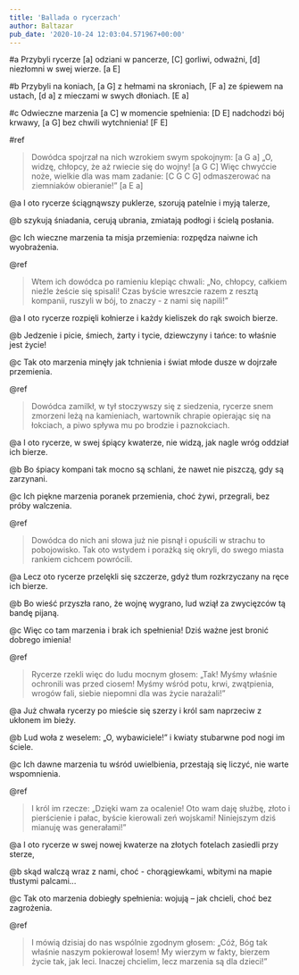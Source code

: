 ```yaml
---
title: 'Ballada o rycerzach'
author: Baltazar
pub_date: '2020-10-24 12:03:04.571967+00:00'
---
```


#a
Przybyli rycerze 	[a]
odziani w pancerze,	[C]
gorliwi, odważni,	[d]
niezłomni w swej wierze.	[a E]

#b
Przybyli na koniach,	[a G]
z hełmami na skroniach,	[F a]
ze śpiewem na ustach,	[d a]
z mieczami w swych dłoniach.   [E a]

#c
Odwieczne marzenia	[a C]
w momencie spełnienia: 	[D E]
nadchodzi bój krwawy, 	[a G]
bez chwili wytchnienia!	[F E]

#ref
>Dowódca spojrzał na nich wzrokiem swym spokojnym:    [a G a]
>„O, widzę, chłopcy, że aż rwiecie się do wojny!	        [a G C]
>Więc chwyćcie noże, wielkie dla was mam zadanie:      [C G C G]
>odmaszerować na ziemniaków obieranie!”                       [a E a] 

@a
I oto rycerze
ściągnąwszy puklerze,
szorują patelnie
i myją talerze,

@b
szykują śniadania,
cerują ubrania,
zmiatają podłogi
i ścielą posłania.

@c
Ich wieczne marzenia
ta misja przemienia:
rozpędza naiwne
ich wyobrażenia.

@ref
>Wtem ich dowódca po ramieniu klepiąc chwali:
>„No, chłopcy, całkiem nieźle żeście się spisali!
>Czas byście wreszcie razem z resztą kompanii,
>ruszyli w bój, to znaczy - z nami się napili!”

@a
I oto rycerze
rozpięli kołnierze
i każdy kieliszek
do rąk swoich bierze.

@b
Jedzenie i picie,
śmiech, żarty i tycie,
dziewczyny i tańce:
to właśnie jest życie!

@c
Tak oto marzenia
minęły jak tchnienia
i świat młode dusze
w dojrzałe przemienia.

@ref
>Dowódca zamilkł, w tył stoczywszy się z siedzenia,
>rycerze snem zmorzeni leżą na kamieniach,
>wartownik chrapie opierając się na łokciach,
>a piwo spływa mu po brodzie i paznokciach.

@a
I oto rycerze,
w swej śpiący kwaterze,
nie widzą, jak nagle
wróg oddział ich bierze.

@b
Bo śpiacy kompani
tak mocno są schlani,
że nawet nie piszczą,
gdy są zarzynani.

@c
Ich piękne marzenia
poranek przemienia,
choć żywi, przegrali,
bez próby walczenia.

@ref
>Dowódca do nich ani słowa już nie pisnął
>i opuścili w strachu to pobojowisko.
>Tak oto wstydem i porażką się okryli,
>do swego miasta rankiem cichcem powrócili.

@a
Lecz oto rycerze
przelękli się szczerze,
gdyż tłum rozkrzyczany
na ręce ich bierze.

@b
Bo wieść przyszła rano,
że wojnę wygrano,
lud wziął za zwycięzców
tą bandę pijaną.

@c
Więc co tam marzenia
i brak ich spełnienia!
Dziś ważne jest bronić
dobrego imienia!

@ref
>Rycerze rzekli więc do ludu mocnym głosem:
>„Tak! Myśmy właśnie ochronili was przed ciosem!
>Myśmy wśród potu, krwi, zwątpienia, wrogów fali,
>siebie niepomni dla was życie narażali!”

@a
Już chwała rycerzy
po mieście się szerzy
i król sam naprzeciw
z ukłonem im bieży.

@b
Lud woła z weselem:
„O, wybawiciele!”
i kwiaty stubarwne
pod nogi im ściele.

@c
Ich dawne marzenia
tu wśród uwielbienia,
przestają się liczyć,
nie warte wspomnienia.

@ref
>I król im rzecze: „Dzięki wam za ocalenie!
>Oto wam daję służbę, złoto i pierścienie
>i pałac, byście kierowali zeń wojskami!
>Niniejszym dziś mianuję was generałami!”

@a
I oto rycerze
w swej nowej kwaterze
na złotych fotelach
zasiedli przy sterze,

@b
skąd walczą wraz z nami,
choć - chorągiewkami,
wbitymi na mapie
tłustymi palcami...

@c
Tak oto marzenia
dobiegły spełnienia:
wojują – jak chcieli,
choć bez zagrożenia.

@ref
>I mówią dzisiaj do nas wspólnie zgodnym głosem:
>„Cóż, Bóg tak właśnie naszym pokierował losem!
>My wierzym w fakty, bierzem życie tak, jak leci.
>Inaczej chcielim, lecz marzenia są dla dzieci!”